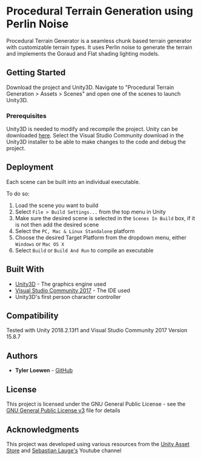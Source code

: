 # Procedural Terrain Generation using Perlin Noise

Procedural Terrain Generator is a seamless chunk based terrain generator with customizable terrain types. It uses Perlin noise to generate the terrain and implements the Goraud and Flat shading lighting models.

## Getting Started

Download the project and Unity3D. Navigate to "Procedural Terrain Generation > Assets > Scenes" and open one of the scenes to launch Unity3D.

### Prerequisites

Unity3D is needed to modify and recompile the project. Unity can be downloaded [here](https://unity3d.com/get-unity/download). Select the Visual Studio Community download in the Unity3D installer to be able to make changes to the code and debug the project.

## Deployment

Each scene can be built into an individual executable.

To do so:

1. Load the scene you want to build
2. Select `File > Build Settings...` from the top menu in Unity
3. Make sure the desired scene is selected in the `Scenes In Build` box, if it is not then add the desired scene
4. Select the `PC, Mac & Linux Standalone` platform
5. Choose the desired Target Platform from the dropdown menu, either `Windows` or `Mac OS X`
6. Select `Build` or `Build And Run` to compile an executable

## Built With

* [Unity3D](https://unity3d.com/) - The graphics engine used
* [Visual Studio Community 2017](https://visualstudio.microsoft.com/vs/community/) - The IDE used
* Unity3D's first person character controller

## Compatibility

Tested with Unity 2018.2.13f1 and Visual Studio Community 2017 Version 15.8.7

## Authors

* **Tyler Loewen** - [GitHub](https://github.com/TylerLoewen)

## License

This project is licensed under the GNU General Public License - see the [GNU General Public License v3](GNU\sGeneral\sPublic\sLicense\sv3.txt) file for details

## Acknowledgments

This project was developed using various resources from the [Unity Asset Store](https://assetstore.unity.com/) and [Sebastian Lauge's](https://www.youtube.com/user/Cercopithecan) Youtube channel